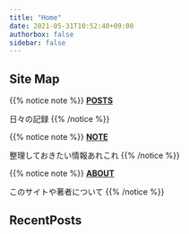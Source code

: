 ```yaml
---
title: "Home"
date: 2021-05-31T10:52:40+09:00
authorbox: false
sidebar: false
---
```


## Site Map

{{% notice note %}}
[<span class="fa-stack" style="vertical-align: top;"><i class="fas fa-circle fa-stack-2x" style="color:#30638e"></i><i class="fas fa-pen fa-stack-1x fa-inverse"></i></span> **POSTS**](./post)   
  
日々の記録
{{% /notice %}}

{{% notice note %}}
[<span class="fa-stack" style="vertical-align: top;"><i class="fas fa-circle fa-stack-2x" style="color:#30638e"></i><i class="fas fa-book-open fa-stack-1x fa-inverse"></i></span> **NOTE**](./note/list)   
  
整理しておきたい情報あれこれ
{{% /notice %}}

{{% notice note %}}
[<span class="fa-stack" style="vertical-align: top;"><i class="fas fa-circle fa-stack-2x" style="color:#30638e"></i><i class="fas fa-user fa-stack-1x fa-inverse"></i></span> **ABOUT**](./about)  
  
このサイトや著者について
{{% /notice %}}


## RecentPosts

